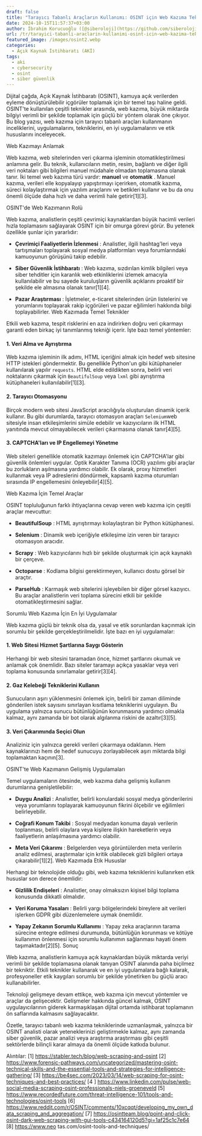```yaml
---
draft: false
title: "Tarayıcı Tabanlı Araçların Kullanımı: OSINT için Web Kazıma Teknikleri"
date: 2024-10-15T11:57:37+03:00
author: İbrahim Korucuoğlu ([@siberoloji](https://github.com/siberoloji))
url: /tr/tarayici-tabanli-araclarin-kullanimi-osint-icin-web-kazima-teknikleri/
featured_image: /images/osint2.webp
categories:
  - Açık Kaynak İstihbaratı (AKİ)
tags:
  - aki
  - cybersecurity
  - osint
  - siber güvenlik
---
```

Dijital çağda, Açık Kaynak İstihbaratı (OSINT), kamuya açık verilerden eyleme dönüştürülebilir içgörüler toplamak için bir temel taşı haline geldi. OSINT'te kullanılan çeşitli teknikler arasında, web kazıma, büyük miktarda bilgiyi verimli bir şekilde toplamak için güçlü bir yöntem olarak öne çıkıyor. Bu blog yazısı, web kazıma için tarayıcı tabanlı araçları kullanmanın inceliklerini, uygulamalarını, tekniklerini, en iyi uygulamalarını ve etik hususlarını inceleyecek.

Web Kazımayı Anlamak

Web kazıma, web sitelerinden veri çıkarma işleminin otomatikleştirilmesi anlamına gelir. Bu teknik, kullanıcıların metin, resim, bağlantı ve diğer ilgili veri noktaları gibi bilgileri manuel müdahale olmadan toplamasına olanak tanır. İki temel web kazıma türü vardır: **manuel** ve **otomatik** . Manuel kazıma, verileri elle kopyalayıp yapıştırmayı içerirken, otomatik kazıma, süreci kolaylaştırmak için yazılım araçlarını ve betikleri kullanır ve bu da onu önemli ölçüde daha hızlı ve daha verimli hale getirir[1][3].

OSINT'de Web Kazımanın Rolü

Web kazıma, analistlerin çeşitli çevrimiçi kaynaklardan büyük hacimli verileri hızla toplamasını sağlayarak OSINT için bir omurga görevi görür. Bu yetenek özellikle şunlar için yararlıdır:
* **Çevrimiçi Faaliyetlerin İzlenmesi** : Analistler, ilgili hashtag'leri veya tartışmaları toplayarak sosyal medya platformları veya forumlarındaki kamuoyunun görüşünü takip edebilir.

* **Siber Güvenlik İstihbaratı** : Web kazıma, sızdırılan kimlik bilgileri veya siber tehditler için karanlık web etkinliklerini izlemek amacıyla kullanılabilir ve bu sayede kuruluşların güvenlik açıklarını proaktif bir şekilde ele almasına olanak tanır[1][4].

* **Pazar Araştırması** : İşletmeler, e-ticaret sitelerinden ürün listelerini ve yorumlarını toplayarak rakip içgörüleri ve pazar eğilimleri hakkında bilgi toplayabilirler.
Web Kazımada Temel Teknikler

Etkili web kazıma, tespit risklerini en aza indirirken doğru veri çıkarmayı garanti eden birkaç iyi tanımlanmış tekniği içerir. İşte bazı temel yöntemler:
#### 1. Veri Alma ve Ayrıştırma

Web kazıma işleminin ilk adımı, HTML içeriğini almak için hedef web sitesine HTTP istekleri göndermektir. Bu genellikle Python'un gibi kütüphaneler kullanılarak yapılır `requests`. HTML elde edildikten sonra, belirli veri noktalarını çıkarmak için `BeautifulSoup` veya `lxml` gibi ayrıştırma kütüphaneleri kullanılabilir[1][3].
#### 2. Tarayıcı Otomasyonu

Birçok modern web sitesi JavaScript aracılığıyla oluşturulan dinamik içerik kullanır. Bu gibi durumlarda, tarayıcı otomasyon araçları `Selenium`web sitesiyle insan etkileşimlerini simüle edebilir ve kazıyıcıların ilk HTML yanıtında mevcut olmayabilecek verileri çıkarmasına olanak tanır[4][5].
#### 3. CAPTCHA'ları ve IP Engellemeyi Yönetme

Web siteleri genellikle otomatik kazımayı önlemek için CAPTCHA'lar gibi güvenlik önlemleri uygular. Optik Karakter Tanıma (OCR) yazılımı gibi araçlar bu zorlukların aşılmasına yardımcı olabilir. Ek olarak, proxy hizmetleri kullanmak veya IP adreslerini döndürmek, kapsamlı kazıma oturumları sırasında IP engellemesini önleyebilir[4][5].

Web Kazıma İçin Temel Araçlar

OSINT topluluğunun farklı ihtiyaçlarına cevap veren web kazıma için çeşitli araçlar mevcuttur:
* **BeautifulSoup** : HTML ayrıştırmayı kolaylaştıran bir Python kütüphanesi.

* **Selenium** : Dinamik web içeriğiyle etkileşime izin veren bir tarayıcı otomasyon aracıdır.

* **Scrapy** : Web kazıyıcılarını hızlı bir şekilde oluşturmak için açık kaynaklı bir çerçeve.

* **Octoparse** : Kodlama bilgisi gerektirmeyen, kullanıcı dostu görsel bir araçtır.

* **ParseHub** : Karmaşık web sitelerini işleyebilen bir diğer görsel kazıyıcı.
Bu araçlar analistlerin veri toplama sürecini etkili bir şekilde otomatikleştirmesini sağlar.

Sorumlu Web Kazıma İçin En İyi Uygulamalar

Web kazıma güçlü bir teknik olsa da, yasal ve etik sorunlardan kaçınmak için sorumlu bir şekilde gerçekleştirilmelidir. İşte bazı en iyi uygulamalar:
#### 1. Web Sitesi Hizmet Şartlarına Saygı Gösterin

Herhangi bir web sitesini taramadan önce, hizmet şartlarını okumak ve anlamak çok önemlidir. Bazı siteler taramayı açıkça yasaklar veya veri toplama konusunda sınırlamalar getirir[3][4].
#### 2. Gaz Kelebeği Tekniklerini Kullanın

Sunucuların aşırı yüklenmesini önlemek için, belirli bir zaman diliminde gönderilen istek sayısını sınırlayan kısıtlama tekniklerini uygulayın. Bu uygulama yalnızca sunucu bütünlüğünün korunmasına yardımcı olmakla kalmaz, aynı zamanda bir bot olarak algılanma riskini de azaltır[3][5].
#### 3. Veri Çıkarımında Seçici Olun

Analiziniz için yalnızca gerekli verileri çıkarmaya odaklanın. Hem kaynaklarınızı hem de hedef sunucuyu zorlayabilecek aşırı miktarda bilgi toplamaktan kaçının[3].

OSINT'te Web Kazımanın Gelişmiş Uygulamaları

Temel uygulamaların ötesinde, web kazıma daha gelişmiş kullanım durumlarına genişletilebilir:
* **Duygu Analizi** : Analistler, belirli konulardaki sosyal medya gönderilerini veya yorumlarını toplayarak kamuoyunun fikrini ölçebilir ve eğilimleri belirleyebilir.

* **Coğrafi Konum Takibi** : Sosyal medyadan konuma dayalı verilerin toplanması, belirli olaylara veya kişilere ilişkin hareketlerin veya faaliyetlerin anlaşılmasına yardımcı olabilir.

* **Meta Veri Çıkarımı** : Belgelerden veya görüntülerden meta verilerin analiz edilmesi, araştırmalar için kritik olabilecek gizli bilgileri ortaya çıkarabilir[1][2].
Web Kazımada Etik Hususlar

Herhangi bir teknolojide olduğu gibi, web kazıma tekniklerini kullanırken etik hususlar son derece önemlidir:
* **Gizlilik Endişeleri** : Analistler, onay olmaksızın kişisel bilgi toplama konusunda dikkatli olmalıdır.

* **Veri Koruma Yasaları** : Belirli yargı bölgelerindeki bireylere ait verileri işlerken GDPR gibi düzenlemelere uymak önemlidir.

* **Yapay Zekanın Sorumlu Kullanımı** : Yapay zeka araçlarının tarama sürecine entegre edilmesi durumunda, bütünlüğün korunması ve kötüye kullanımın önlenmesi için sorumlu kullanımın sağlanması hayati önem taşımaktadır[2][5].
Sonuç

Web kazıma, analistlerin kamuya açık kaynaklardan büyük miktarda veriyi verimli bir şekilde toplamasına olanak tanıyan OSINT alanında paha biçilmez bir tekniktir. Etkili teknikler kullanarak ve en iyi uygulamalara bağlı kalarak, profesyoneller etik kaygıları sorumlu bir şekilde yönetirken bu güçlü aracı kullanabilirler.

Teknoloji gelişmeye devam ettikçe, web kazıma için mevcut yöntemler ve araçlar da gelişecektir. Gelişmeler hakkında güncel kalmak, OSINT uygulayıcılarının giderek karmaşıklaşan dijital ortamda istihbarat toplamanın ön saflarında kalmasını sağlayacaktır.

Özetle, tarayıcı tabanlı web kazıma tekniklerinde uzmanlaşmak, yalnızca bir OSINT analisti olarak yeteneklerinizi geliştirmekle kalmaz, aynı zamanda siber güvenlik, pazar analizi veya araştırma araştırması gibi çeşitli sektörlerde bilinçli karar almaya da önemli ölçüde katkıda bulunur.

Alıntılar: [1] https://stabler.tech/blog/web-scraping-and-osint [2] https://www.forensic-pathways.com/uncategorized/mastering-osint-technical-skills-and-the-essential-tools-and-strategies-for-intelligence-gathering/ [3] https://be4sec.com/2023/03/14/web-scraping-for-osint-techniques-and-best-practices/ [4 ] https://www.linkedin.com/pulse/web-social-media-scraping-osint-professionals-niels-groeneveld [5] https://www.recordedfuture.com/threat-intelligence-101/tools-and-technologies/osint-tools [6] https://www.reddit.com/r/OSINT/comments/10xcqqt/developing_my_own_data_scraping_and_aggregation/ [7] https://osintteam.blog/point-and-click-osint-dark-web-scraping-with-gui-tools-c434164120d5?gi=1af25c1c7e64 [8] https://www.neo tas.com/osint-tools-and-techniques/
